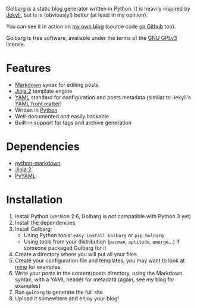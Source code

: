 Golbarg is a static blog generator written in Python. It is heavily inspired by [Jekyll](http://wiki.github.com/mojombo/jekyll/), but is is (obviously!) better (at least in my opinion).

You can see it in action on [my own blog](http://schnouki.net/) (source code [on Github](http://github.com/Schnouki/schnouki.net) too).

Golbarg is free software, available under the terms of the [GNU GPLv3](http://www.fsf.org/licensing/licenses/gpl.html) license.


Features
========

* [Markdown](http://daringfireball.net/projects/markdown/) synax for editing posts
* [Jinja 2](http://jinja.pocoo.org/2/) template engine
* [YAML](http://www.yaml.org/) standard for configuration and posts metadata (similar to Jekyll's [YAML front matter](http://wiki.github.com/mojombo/jekyll/yaml-front-matter))
* Written in [Python](http://www.python.org/)
* Well-documented and easily hackable
* Built-in support for tags and archive generation


Dependencies
============

* [python-markdown](http://www.freewisdom.org/projects/python-markdown/)
* [Jinja 2](http://jinja.pocoo.org/2/)
* [PyYAML](http://pyyaml.org/)


Installation
============

1. Install Python (version 2.6, Golbarg is *not* compatible with Python 3 yet)
2. Install the dependencies
3. Install Golbarg:
    * Using Python tools: `easy_install Golbarg` or `pip Golbarg`
    * Using tools from your distribution (`pacman`, `aptitude`, `emerge`...) if someone packaged Golbarg for it
4. Create a directory where you will put all your files
5. Create your configuration file and templates; you may want to look at [mine](http://github.com/Schnouki/schnouki.net) for examples
6. Write your posts in the content/posts directory, using the Markdown syntax, with a YAML header for metadata (again, see my blog for examples)
7. Run `golbarg` to generate the full site
8. Upload it somewhere and enjoy your blog!

